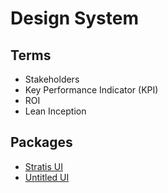 # Design System

<!--
https://www.invisionapp.com/inside-design/guide-to-design-systems/
https://medium.com/the-year-of-the-looking-glass/a-matter-of-principle-4f5e6ad076bb
https://principles.design/
https://webflow.com/blog/web-design-inspiration
https://www.shopify.com/blog/competitive-analysis
https://mobbin.design/
https://www.fastcompany.com/3008207/steal-picasso-how-outside-inspiration-can-fuel-true-innovation
https://medium.com/quintoandar-design/design-critique-4-passos-para-come%C3%A7ar-ceca21428cdd
https://uxdesign.cc/dont-take-design-critique-as-an-insult-6cf187ca6308
https://www.youtube.com/watch?v=guXNEcwg6os&feature=emb_logo
https://design.google/library/designers-guide-accessibility-research/
https://atomicdesign.bradfrost.com/chapter-5/
https://storybook.js.org/tutorials/design-systems-for-developers/react/en/document/
https://material.io/design/
https://polaris.shopify.com/
https://www.carbondesignsystem.com/
https://atlassian.design
https://www.caroli.org/inception-o-que-quem-onde-quando-como/
https://uxdesign.cc/workshop-how-to-prioritize-your-design-system-components-744aa99f07d7
https://www.youtube.com/watch?v=0YL0xoSmyZI
https://www.nngroup.com/articles/why-you-only-need-to-test-with-5-users/
https://www.youtube.com/watch?v=2pBlLUE49hI
-->

## Terms

- Stakeholders
- Key Performance Indicator (KPI)
- ROI
- Lean Inception

## Packages

- [Stratis UI](https://stratisui.com)
- [Untitled UI](https://untitledui.com)
